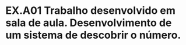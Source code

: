 <h1>EX.A01<h1\>
Trabalho desenvolvido em sala de aula.
Desenvolvimento de um sistema de descobrir o número.
